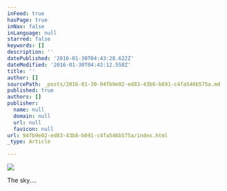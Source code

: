 ```yaml
---
inFeed: true
hasPage: true
inNav: false
inLanguage: null
starred: false
keywords: []
description: ''
datePublished: '2016-01-30T04:43:28.622Z'
dateModified: '2016-01-30T04:43:12.558Z'
title: ''
author: []
sourcePath: _posts/2016-01-30-94fb9e02-ed83-43b8-b691-c4fa546b575a.md
published: true
authors: []
publisher:
  name: null
  domain: null
  url: null
  favicon: null
url: 94fb9e02-ed83-43b8-b691-c4fa546b575a/index.html
_type: Article

---
```

![](https://the-grid-user-content.s3-us-west-2.amazonaws.com/5855cf38-2b84-4d63-b3ea-f93745efc069.jpg)

The sky....